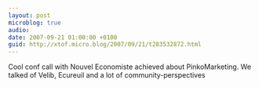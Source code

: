 ```yaml
---
layout: post
microblog: true
audio: 
date: 2007-09-21 01:00:00 +0100
guid: http://xtof.micro.blog/2007/09/21/t283532872.html
---
```

Cool conf call with Nouvel Economiste achieved about PinkoMarketing. We talked of Velib, Ecureuil and a lot of community-perspectives
